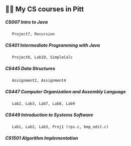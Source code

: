 ## 👨‍💻 My CS courses in Pitt

##### CS007 Intro to Java
       Project7, Recursion
##### CS401 Intermediate Programming with Java
       Project8, Lab10, SimpleCalc
##### CS445 Data Structures
       Assignment2, Assignment4
##### CS447 Computer Organization and Assembly Language
       Lab2, Lab3, Lab7, Lab8, Lab9
##### CS449 Introduction to Systems Software
       Lab1, Lab2, Lab3, Proj1 (rps.c, bmp_edit.c)
##### CS1501 Algorithm Implementation


